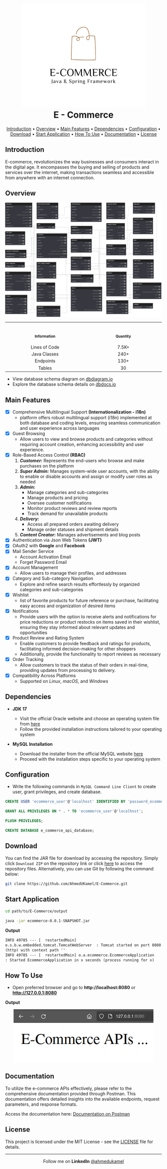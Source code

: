 <h1 align="center">
  <br>
    <a href="#">
      <img src="./images/logo.png" alt="logo" width="400">
    </a>
  <br>
  E - Commerce
  <br>
</h1>

<p align='center'>
  <a href="#introduction">Introduction</a> •
  <a href="#overview">Overview</a> •
  <a href="#main-features">Main Features</a> •
  <a href="#dependencies">Dependencies</a> •
  <a href="#configuration">Configuration</a> •
  <a href="#download">Download</a> •
  <a href="#start-application">Start Application</a> •
  <a href="#how-to-use">How To Use</a> •
  <a href="#documentation">Documentation</a> •
  <a href="#license">License</a>
</p>

## Introduction

E-commerce, revolutionizes the way businesses and consumers interact in the digital age. It encompasses the buying and selling of products and services over the internet, making transactions seamless and accessible from anywhere with an internet connection.

## Overview

![schema](./images/schema.svg)

<table>
  <tr>
    <th align="center">
      <img width="441" height="1">
      <p><small>Information</small></p>
    </th>
    <th align="center">
      <img width="441" height="1">
      <p><small>Quantity</small></p>
    </th>
  </tr>
  <tr>
    <td align='center'>Lines of Code</td>
    <td align='center'>7.5K+</td>
  </tr>
  <tr>
    <td align='center'>Java Classes</td>
    <td align='center'>240+</td>
  </tr>
  <tr>
    <td align='center'>Endpoints</td>
    <td align='center'>130+</td>
  </tr>
  <tr>
    <td align='center'>Tables</td>
    <td align='center'>30</td>
  </tr>
</table>

- View database schema diagram on [dbdiagram.io](https://dbdiagram.io/d/E-Commerce-65ca0de8ac844320aef41179)
- Explore the database schema details on [dbdocs.io](https://dbdocs.io/ahmedukamel/E-Commerce)

## Main Features

- [x] Comprehensive Multilingual Support **(Internationalization - i18n)**
  - platform offers robust multilingual support (i18n) implemented at both database and coding levels, ensuring seamless communication and user experience across languages
- [x] Guest Browsing
  - Allow users to view and browse products and categories without requiring account creation, enhancing accessibility and user experience.
- [x] Role-Based Access Control **(RBAC)**
  1. **_Customer:_** Represents the end-users who browse and make purchases on the platform
  2. **_Super Admin:_** Manages system-wide user accounts, with the ability to enable or disable accounts and assign or modify user roles as needed
  3. **_Admin:_**
     - Manage categories and sub-categories
     - Manage products and pricing
     - Oversee customer notifications
     - Monitor product reviews and review reports
     - Track demand for unavailable products
  4. **_Delivery:_**
     - Access all prepared orders awaiting delivery
     - Manage order statuses and shipment details
  5. **_Content Creator:_** Manages advertisements and blog posts
- [x] Authentication via Json Web Tokens **(JWT)**
- [x] OAuth2 with **Google** and **Facebook**
- [x] Mail Sender Service
  - Account Activation Email
  - Forget Password Email
- [x] Account Management
  - Allow users to manage their profiles, and addresses
- [x] Category and Sub-category Navigation
  - Explore and refine search results effortlessly by organized categories and sub-categories
- [x] Wishlist
  - list of favorite products for future reference or purchase, facilitating easy access and organization of desired items
- [x] Notifications
  - Provide users with the option to receive alerts and notifications for price reductions or product restocks on items saved in their wishlist, ensuring they stay informed about relevant updates and opportunities
- [x] Product Review and Rating System
  - Enable customers to provide feedback and ratings for products, facilitating informed decision-making for other shoppers
  - Additionally, provide the functionality to report reviews as necessary
- [x] Order Tracking
  - Allow customers to track the status of their orders in real-time, providing updates from processing to delivery.
- [x] Compatibility Across Platforms
  - Supported on _Linux_, _macOS_, and _Windows_

## Dependencies

- **JDK 17**

  - Visit the official Oracle website and choose an operating system file from [here](https://www.oracle.com/java/technologies/javase/jdk17-archive-downloads.html)
  - Follow the provided installation instructions tailored to your operating system

- **MySQL Installation**
  - Download the installer from the official MySQL website [here](https://dev.mysql.com/downloads/mysql/)
  - Proceed with the installation steps specific to your operating system

## Configuration

- Write the following commands in `MySQL Command Line Client` to create user, grant privileges, and create database.

```sql
CREATE USER 'ecommerce_user'@'localhost' IDENTIFIED BY 'password_ecommerce';
```

```sql
GRANT ALL PRIVILEGES ON * . * TO 'ecommerce_user'@'localhost';
```

```sql
FLUSH PRIVILEGES;
```

```sql
CREATE DATABASE e_commerce_api_database;
```

## Download

You can find the JAR file for download by accessing the repository. Simply click `Download ZIP` on the repository link or click [here](https://github.com/AhmedUKamel/E-Commerce/archive/refs/heads/main.zip) to access the repository files. Alternatively, you can use Git by following the command below:

```bash
git clone https://github.com/AhmedUKamel/E-Commerce.git
```

## Start Application

```bash
cd path/to/E-Commerce/output
```

```bash
java -jar ecommerce-0.0.1-SNAPSHOT.jar
```

**Output**

    INFO 49785 --- [  restartedMain] o.s.b.w.embedded.tomcat.TomcatWebServer  : Tomcat started on port 8080 (http) with context path ''
    INFO 49785 --- [  restartedMain] o.a.ecommerce.EcommerceApplication       : Started EcommerceApplication in x seconds (process running for x)

## How To Use

- Open preferred browser and go to **http://localhost:8080** or **http://127.0.0.1:8080**

**Output**

<p align='center'>
  <img src="./images/screenshot1.png" alt="screenshot1"/>
</p>

## Documentation

To utilize the e-commerce APIs effectively, please refer to the comprehensive documentation provided through Postman. This documentation offers detailed insights into the available endpoints, request parameters, and response formats.

Access the documentation here: [Documentation on Postman](https://documenter.getpostman.com/view/26297954/2s9YysBLzk#f94594c2-abc2-4ec9-a081-799976c08d65)

## License

This project is licensed under the MIT License - see the [LICENSE](LICENSE) file for details.

---

<p align='center'>
  Follow me on <b>LinkedIn</b>
  <a href='https://www.linkedin.com/in/ahmedukamel' target='_blank'>@ahmedukamel</a>
</p>
